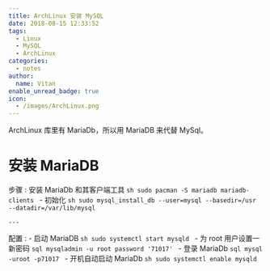 ```yaml
---
title: ArchLinux 安装 MySQL
date: 2018-08-15 12:33:52
tags:
  - Linux
  - MySQL
  - ArchLinux
categories:
  - notes
author:
  name: Vitan
enable_unread_badge: true
icon:
  - /images/ArchLinux.png
---
```

ArchLinux 库里有 MariaDb，所以用 MariaDB 来代替 MySql。
# 安装 MariaDB
步骤
:   安装 MariaDb 和其客户端工具
    ```sh
    sudo pacman -S mariadb mariadb-clients
    ```
    - 初始化
    ```sh
    sudo mysql_install_db --user=mysql --basedir=/usr --datadir=/var/lib/mysql
    ```

    ---
配置
:   - 启动 MariaDB
    ```sh
    sudo systemctl start mysqld
    ```
    - 为 root 用户设置一新密码
    ```sql
    mysqladmin -u root password '71017'
    ```
    - 登录 MariaDb
    ```sql
    mysql -uroot -p71017
    ```
    - 开机自动启动 MariaDb
    ```sh
    sudo systemctl enable mysqld
    ```
